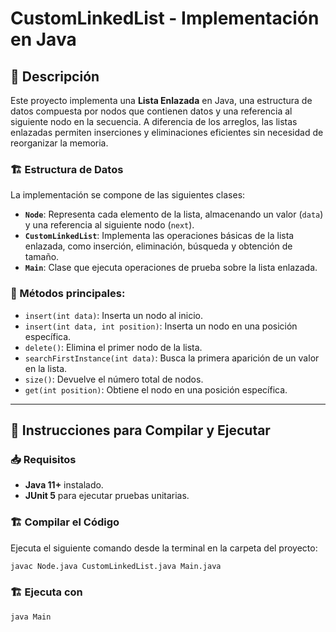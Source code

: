 ﻿# CustomLinkedList - Implementación en Java

## 📌 Descripción
Este proyecto implementa una **Lista Enlazada** en Java, una estructura de datos compuesta por nodos que contienen datos y una referencia al siguiente nodo en la secuencia. A diferencia de los arreglos, las listas enlazadas permiten inserciones y eliminaciones eficientes sin necesidad de reorganizar la memoria.

### 🏗️ Estructura de Datos
La implementación se compone de las siguientes clases:
- **`Node`**: Representa cada elemento de la lista, almacenando un valor (`data`) y una referencia al siguiente nodo (`next`).
- **`CustomLinkedList`**: Implementa las operaciones básicas de la lista enlazada, como inserción, eliminación, búsqueda y obtención de tamaño.
- **`Main`**: Clase que ejecuta operaciones de prueba sobre la lista enlazada.

### 🔹 Métodos principales:
- `insert(int data)`: Inserta un nodo al inicio.
- `insert(int data, int position)`: Inserta un nodo en una posición específica.
- `delete()`: Elimina el primer nodo de la lista.
- `searchFirstInstance(int data)`: Busca la primera aparición de un valor en la lista.
- `size()`: Devuelve el número total de nodos.
- `get(int position)`: Obtiene el nodo en una posición específica.

---

## 🚀 Instrucciones para Compilar y Ejecutar

### 📥 **Requisitos**
- **Java 11+** instalado.
- **JUnit 5** para ejecutar pruebas unitarias.

### 🏗️ **Compilar el Código**
Ejecuta el siguiente comando desde la terminal en la carpeta del proyecto:
```sh
javac Node.java CustomLinkedList.java Main.java
```
### 🏗️ **Ejecuta con**

```sh
java Main

```

